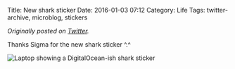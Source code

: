 Title: New shark sticker
Date: 2016-01-03 07:12
Category: Life
Tags: twitter-archive, microblog, stickers

_Originally posted on [Twitter](https://web.archive.org/web/https://twitter.com/legoktm/status/683546444914032641)._

Thanks Sigma for the new shark sticker ^.^

![Laptop showing a DigitalOcean-ish shark sticker]({static}/images/20160103-twitter-683546444914032641-1.jpg)

